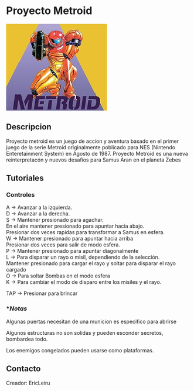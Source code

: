 # Proyecto Metroid
![](/imagenes/Portada.bmp)

## **Descripcion** 
Proyecto metroid es un juego de accion y aventura basado en el primer juego de la serie Metroid originalmente poblicado para NES (Nintendo Enteretainment System) en Agosto de 1987. Proyecto Metroid es una nueva reinterpretacón  y nuevos desafios para Samus Aran en el planeta Zebes


## **Tutoriales**
### **Controles**
A -> Avanzar a la izquierda.  
D -> Avanzar a la derecha.  
S -> Mantener presionado para agachar.  
    En el aire mantener presionado para apuntar hacia abajo.  
    Presionar dos veces rapidas para transformar a Samus en esfera.  
W -> Mantener presionado para apuntar hacia arriba  
    Presionar dos veces para salir de modo esfera.  
P -> Mantener presionado para apuntar diagonalmente  
L -> Para disparar un rayo o misil, dependiendo de la selección.  
    Mantener presionado para cargar el rayo y soltar para disparar el rayo cargado  
O -> Para soltar Bombas en el modo esfera  
K -> Para cambiar el modo de disparo entre los misiles y el rayo.

TAP -> Presionar para brincar

### **Notas*
Algunas puertas necesitan de una municion es especifico para abrirse

Algunos estructuras no son solidas y pueden esconder secretos, bombardea todo.

Los enemigos congelados pueden usarse como plataformas.


## **Contacto** 

Creador: EricLeiru